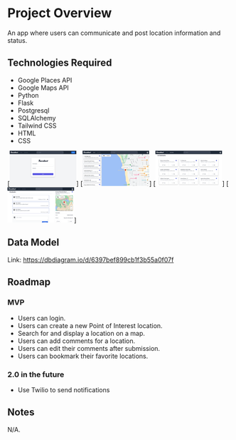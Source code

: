 # Project Overview

An app where users can communicate and post location information and status.

## Technologies Required

- Google Places API
- Google Maps API
- Python
- Flask
- Postgresql
- SQLAlchemy
- Tailwind CSS
- HTML
- CSS

[<img alt="alt_text" width="150px" src="static/img/login.png" />]
[<img alt="alt_text" width="150px" src="static/img/homepage.png" />]
[<img alt="alt_text" width="150px" src="static/img/bookmark.png" />]
[<img alt="alt_text" width="150px" src="static/img/comments.png" />]


## Data Model

Link: https://dbdiagram.io/d/6397bef899cb1f3b55a0f07f

## Roadmap

### MVP

- Users can login.
- Users can create a new Point of Interest location.
- Search for and display a location on a map.
- Users can add comments for a location.
- Users can edit their comments after submission.
- Users can bookmark their favorite locations.

### 2.0 in the future

- Use Twilio to send notifications

## Notes

N/A.
